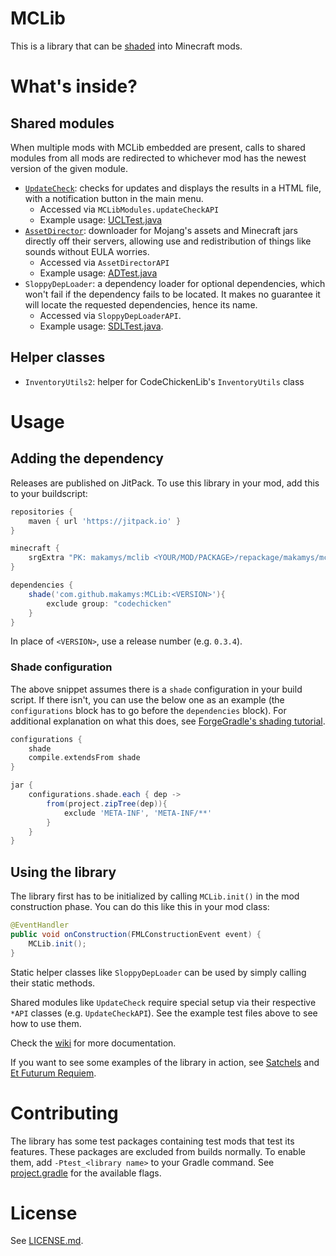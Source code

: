 # MCLib

This is a library that can be [shaded](http://web.archive.org/web/20150403035341/http://forgegradle.readthedocs.org/en/FG_1.2/user-guide/shading/) into Minecraft mods.

# What's inside?

## Shared modules

When multiple mods with MCLib embedded are present, calls to shared modules from all mods are redirected to whichever mod has the newest version of the given module.

* [`UpdateCheck`](https://github.com/makamys/MCLib/wiki/UpdateCheck): checks for updates and displays the results in a HTML file, with a notification button in the main menu.
	* Accessed via `MCLibModules.updateCheckAPI`
	* Example usage: [UCLTest.java](src/main/java/makamys/mclib/updatecheck/test/UCLTest.java)
* [`AssetDirector`](https://github.com/makamys/MCLib/wiki/AssetDirector): downloader for Mojang's assets and Minecraft jars directly off their servers, allowing use and redistribution of things like sounds without EULA worries.
	* Accessed via `AssetDirectorAPI`
	* Example usage: [ADTest.java](src/main/java/makamys/mclib/ext/assetdirector/test/ADTest.java)
* `SloppyDepLoader`: a dependency loader for optional dependencies, which won't fail if the dependency fails to be located. It makes no guarantee it will locate the requested dependencies, hence its name.
	* Accessed via `SloppyDepLoaderAPI`.
	* Example usage: [SDLTest.java](src/main/java/makamys/mclib/sloppydeploader/test/SDLTest.java).

## Helper classes
* `InventoryUtils2`: helper for CodeChickenLib's `InventoryUtils` class

# Usage

## Adding the dependency

Releases are published on JitPack. To use this library in your mod, add this to your buildscript:

```gradle
repositories {
	maven { url 'https://jitpack.io' }
}

minecraft {
	srgExtra "PK: makamys/mclib <YOUR/MOD/PACKAGE>/repackage/makamys/mclib"
}

dependencies {
	shade('com.github.makamys:MCLib:<VERSION>'){
		exclude group: "codechicken"
	}
}
```

In place of `<VERSION>`, use a release number (e.g. `0.3.4`).

### Shade configuration

The above snippet assumes there is a `shade` configuration in your build script. If there isn't, you can use the below one as an example (the `configurations` block has to go before the `dependencies` block). For additional explanation on what this does, see [ForgeGradle's shading tutorial](http://web.archive.org/web/20150403035341/http://forgegradle.readthedocs.org/en/FG_1.2/user-guide/shading/).

```gradle
configurations {
    shade
    compile.extendsFrom shade
}

jar {
    configurations.shade.each { dep ->
        from(project.zipTree(dep)){
            exclude 'META-INF', 'META-INF/**'
        }
    }
}
```

## Using the library

The library first has to be initialized by calling `MCLib.init()` in the mod construction phase. You can do this like this in your mod class:

```java
@EventHandler
public void onConstruction(FMLConstructionEvent event) {
	MCLib.init();
}
```

Static helper classes like `SloppyDepLoader` can be used by simply calling their static methods.

Shared modules like `UpdateCheck` require special setup via their respective `*API` classes (e.g. `UpdateCheckAPI`). See the example test files above to see how to use them.

Check the [wiki](https://github.com/makamys/MCLib/wiki) for more documentation.

If you want to see some examples of the library in action, see [Satchels](https://github.com/makamys/Satchels) and [Et Futurum Requiem](https://github.com/Roadhog360/Et-Futurum-Requiem).

# Contributing

The library has some test packages containing test mods that test its features. These packages are excluded from builds normally. To enable them, add `-Ptest_<library name>` to your Gradle command. See [project.gradle](project.gradle) for the available flags.

# License

See [LICENSE.md](LICENSE.md).
